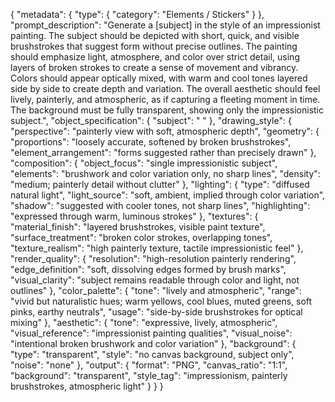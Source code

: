 {
  "metadata": {
    "type": {
      "category": "Elements / Stickers"
    }
  },
  "prompt_description": "Generate a [subject] in the style of an impressionist painting. The subject should be depicted with short, quick, and visible brushstrokes that suggest form without precise outlines. The painting should emphasize light, atmosphere, and color over strict detail, using layers of broken strokes to create a sense of movement and vibrancy. Colors should appear optically mixed, with warm and cool tones layered side by side to create depth and variation. The overall aesthetic should feel lively, painterly, and atmospheric, as if capturing a fleeting moment in time. The background must be fully transparent, showing only the impressionistic subject.",
  "object_specification": {
    "subject": " "
  },
  "drawing_style": {
    "perspective": "painterly view with soft, atmospheric depth",
    "geometry": {
      "proportions": "loosely accurate, softened by broken brushstrokes",
      "element_arrangement": "forms suggested rather than precisely drawn"
    },
    "composition": {
      "object_focus": "single impressionistic subject",
      "elements": "brushwork and color variation only, no sharp lines",
      "density": "medium; painterly detail without clutter"
    },
    "lighting": {
      "type": "diffused natural light",
      "light_source": "soft, ambient, implied through color variation",
      "shadow": "suggested with cooler tones, not sharp lines",
      "highlighting": "expressed through warm, luminous strokes"
    },
    "textures": {
      "material_finish": "layered brushstrokes, visible paint texture",
      "surface_treatment": "broken color strokes, overlapping tones",
      "texture_realism": "high painterly texture, tactile impressionistic feel"
    },
    "render_quality": {
      "resolution": "high-resolution painterly rendering",
      "edge_definition": "soft, dissolving edges formed by brush marks",
      "visual_clarity": "subject remains readable through color and light, not outlines"
    },
    "color_palette": {
      "tone": "lively and atmospheric",
      "range": "vivid but naturalistic hues; warm yellows, cool blues, muted greens, soft pinks, earthy neutrals",
      "usage": "side-by-side brushstrokes for optical mixing"
    },
    "aesthetic": {
      "tone": "expressive, lively, atmospheric",
      "visual_reference": "impressionist painting qualities",
      "visual_noise": "intentional broken brushwork and color variation"
    },
    "background": {
      "type": "transparent",
      "style": "no canvas background, subject only",
      "noise": "none"
    },
    "output": {
      "format": "PNG",
      "canvas_ratio": "1:1",
      "background": "transparent",
      "style_tag": "impressionism, painterly brushstrokes, atmospheric light"
    }
  }
}
